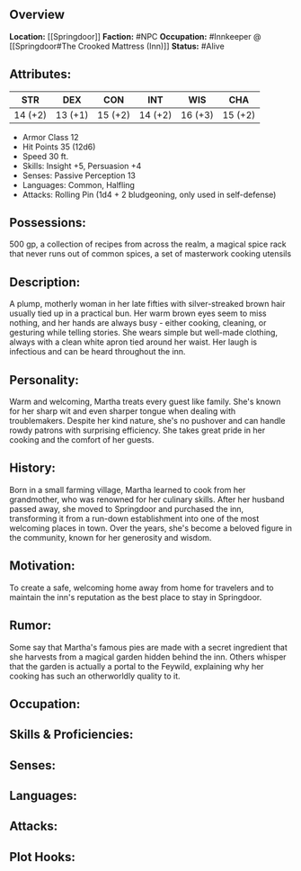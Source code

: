 ## Overview

**Location:** [[Springdoor]]
**Faction:** #NPC
**Occupation:** #Innkeeper @ [[Springdoor#The Crooked Mattress (Inn)]]
**Status:** #Alive

## Attributes:

| **STR** | **DEX** | **CON** | **INT** | **WIS** | **CHA** |
| ------- | ------- | ------- | ------- | ------- | ------- |
| 14 (+2) | 13 (+1) | 15 (+2) | 14 (+2) | 16 (+3) | 15 (+2) |

- Armor Class 12
- Hit Points 35 (12d6)
- Speed 30 ft.
- Skills: Insight +5, Persuasion +4
- Senses: Passive Perception 13
- Languages: Common, Halfling
- Attacks: Rolling Pin (1d4 + 2 bludgeoning, only used in self-defense)

## Possessions:

500 gp, a collection of recipes from across the realm, a magical spice rack that never runs out of common spices, a set of masterwork cooking utensils

## Description:

A plump, motherly woman in her late fifties with silver-streaked brown hair usually tied up in a practical bun. Her warm brown eyes seem to miss nothing, and her hands are always busy - either cooking, cleaning, or gesturing while telling stories. She wears simple but well-made clothing, always with a clean white apron tied around her waist. Her laugh is infectious and can be heard throughout the inn.

## Personality:

Warm and welcoming, Martha treats every guest like family. She's known for her sharp wit and even sharper tongue when dealing with troublemakers. Despite her kind nature, she's no pushover and can handle rowdy patrons with surprising efficiency. She takes great pride in her cooking and the comfort of her guests.

## History:

Born in a small farming village, Martha learned to cook from her grandmother, who was renowned for her culinary skills. After her husband passed away, she moved to Springdoor and purchased the inn, transforming it from a run-down establishment into one of the most welcoming places in town. Over the years, she's become a beloved figure in the community, known for her generosity and wisdom.

## Motivation:

To create a safe, welcoming home away from home for travelers and to maintain the inn's reputation as the best place to stay in Springdoor.

## Rumor:

Some say that Martha's famous pies are made with a secret ingredient that she harvests from a magical garden hidden behind the inn. Others whisper that the garden is actually a portal to the Feywild, explaining why her cooking has such an otherworldly quality to it.

## Occupation:

## Skills & Proficiencies:

## Senses:

## Languages:

## Attacks:

## Plot Hooks:
